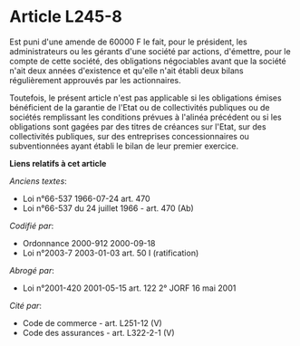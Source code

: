 # Article L245-8

Est puni d'une amende de 60000 F le fait, pour le président, les administrateurs ou les gérants d'une société par actions,
d'émettre, pour le compte de cette société, des obligations négociables avant que la société n'ait deux années d'existence et
qu'elle n'ait établi deux bilans régulièrement approuvés par les actionnaires.

Toutefois, le présent article n'est pas applicable si les obligations émises bénéficient de la garantie de l'Etat ou de
collectivités publiques ou de sociétés remplissant les conditions prévues à l'alinéa précédent ou si les obligations sont
gagées par des titres de créances sur l'Etat, sur des collectivités publiques, sur des entreprises concessionnaires ou
subventionnées ayant établi le bilan de leur premier exercice.

**Liens relatifs à cet article**

_Anciens textes_:

  - Loi n°66-537 1966-07-24 art. 470
  - Loi n°66-537 du 24 juillet 1966 - art. 470 (Ab)

_Codifié par_:

  - Ordonnance 2000-912 2000-09-18
  - Loi n°2003-7 2003-01-03 art. 50 I (ratification)

_Abrogé par_:

  - Loi n°2001-420 2001-05-15 art. 122 2° JORF 16 mai 2001

_Cité par_:

  - Code de commerce - art. L251-12 (V)
  - Code des assurances - art. L322-2-1 (V)

